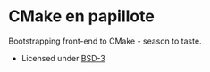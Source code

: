 

CMake en papillote
==================

Bootstrapping front-end to CMake - season to taste.

- Licensed under [BSD-3](../master/LICENSE)
